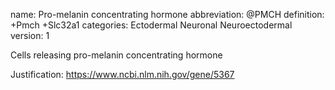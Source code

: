 name: Pro-melanin concentrating hormone abbreviation: @PMCH definition: +Pmch +Slc32a1 categories: Ectodermal Neuronal Neuroectodermal version: 1

Cells releasing pro-melanin concentrating hormone

Justification: 
https://www.ncbi.nlm.nih.gov/gene/5367
